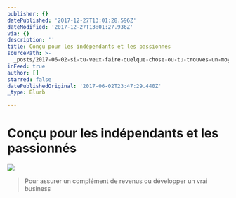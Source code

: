 ```yaml
---
publisher: {}
datePublished: '2017-12-27T13:01:28.596Z'
dateModified: '2017-12-27T13:01:27.936Z'
via: {}
description: ''
title: Conçu pour les indépendants et les passionnés
sourcePath: >-
  _posts/2017-06-02-si-tu-veux-faire-quelque-chose-ou-tu-trouves-un-moyen-ou-tu.md
inFeed: true
author: []
starred: false
datePublishedOriginal: '2017-06-02T23:47:29.440Z'
_type: Blurb

---
```

# Conçu pour les indépendants et les passionnés
![](https://the-grid-user-content.s3-us-west-2.amazonaws.com/baf17b91-4d7c-4e30-99b4-ff2068a342c2.png)

> Pour assurer un complément de revenus ou développer un vrai business